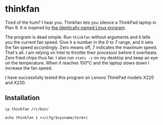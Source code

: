 # thinkfan
Tired of the hum? I hear you. Thinkfan lets you silence a ThinkPad laptop in Plan 9. It is inspired by [the identically named Linux program](http://thinkfan.sourceforge.net).  

The program is dead simple. Run `thinkfan` without arguments and it tells you the current fan speed. Give it a number in the 0 to 7 range, and it sets the fan speed accordingly. Zero means off, 7 indicates the maximum speed. That's all. I am relying on Intel to throttle their processor before it overheats. Zero fried chips thus far. I also run `stats -z` on my desktop and keep an eye on the temperature. When it reaches 100°C and the laptop slows down I increase the fan speed. 

I have successfully tested this program on Lenovo ThinkPad models X220 and X230.

## Installation
`cp thinkfan /rc/bin/`

`echo thinkfan 1 >>/cfg/$sysname/termrc`
